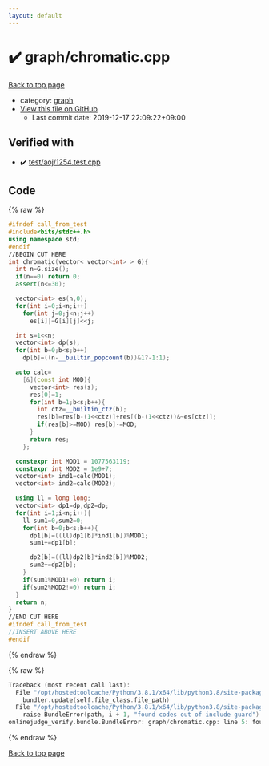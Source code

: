 ```yaml
---
layout: default
---
```


<!-- mathjax config similar to math.stackexchange -->
<script type="text/javascript" async
  src="https://cdnjs.cloudflare.com/ajax/libs/mathjax/2.7.5/MathJax.js?config=TeX-MML-AM_CHTML">
</script>
<script type="text/x-mathjax-config">
  MathJax.Hub.Config({
    TeX: { equationNumbers: { autoNumber: "AMS" }},
    tex2jax: {
      inlineMath: [ ['$','$'] ],
      processEscapes: true
    },
    "HTML-CSS": { matchFontHeight: false },
    displayAlign: "left",
    displayIndent: "2em"
  });
</script>

<script type="text/javascript" src="https://cdnjs.cloudflare.com/ajax/libs/jquery/3.4.1/jquery.min.js"></script>
<script src="https://cdn.jsdelivr.net/npm/jquery-balloon-js@1.1.2/jquery.balloon.min.js" integrity="sha256-ZEYs9VrgAeNuPvs15E39OsyOJaIkXEEt10fzxJ20+2I=" crossorigin="anonymous"></script>
<script type="text/javascript" src="../../assets/js/copy-button.js"></script>
<link rel="stylesheet" href="../../assets/css/copy-button.css" />


# :heavy_check_mark: graph/chromatic.cpp

<a href="../../index.html">Back to top page</a>

* category: <a href="../../index.html#f8b0b924ebd7046dbfa85a856e4682c8">graph</a>
* <a href="{{ site.github.repository_url }}/blob/master/graph/chromatic.cpp">View this file on GitHub</a>
    - Last commit date: 2019-12-17 22:09:22+09:00




## Verified with

* :heavy_check_mark: <a href="../../verify/test/aoj/1254.test.cpp.html">test/aoj/1254.test.cpp</a>


## Code

<a id="unbundled"></a>
{% raw %}
```cpp
#ifndef call_from_test
#include<bits/stdc++.h>
using namespace std;
#endif
//BEGIN CUT HERE
int chromatic(vector< vector<int> > G){
  int n=G.size();
  if(n==0) return 0;
  assert(n<=30);

  vector<int> es(n,0);
  for(int i=0;i<n;i++)
    for(int j=0;j<n;j++)
      es[i]|=G[i][j]<<j;

  int s=1<<n;
  vector<int> dp(s);
  for(int b=0;b<s;b++)
    dp[b]=((n-__builtin_popcount(b))&1?-1:1);

  auto calc=
    [&](const int MOD){
      vector<int> res(s);
      res[0]=1;
      for(int b=1;b<s;b++){
        int ctz=__builtin_ctz(b);
        res[b]=res[b-(1<<ctz)]+res[(b-(1<<ctz))&~es[ctz]];
        if(res[b]>=MOD) res[b]-=MOD;
      }
      return res;
    };

  constexpr int MOD1 = 1077563119;
  constexpr int MOD2 = 1e9+7;
  vector<int> ind1=calc(MOD1);
  vector<int> ind2=calc(MOD2);

  using ll = long long;
  vector<int> dp1=dp,dp2=dp;
  for(int i=1;i<n;i++){
    ll sum1=0,sum2=0;
    for(int b=0;b<s;b++){
      dp1[b]=((ll)dp1[b]*ind1[b])%MOD1;
      sum1+=dp1[b];

      dp2[b]=((ll)dp2[b]*ind2[b])%MOD2;
      sum2+=dp2[b];
    }
    if(sum1%MOD1!=0) return i;
    if(sum2%MOD2!=0) return i;
  }
  return n;
}
//END CUT HERE
#ifndef call_from_test
//INSERT ABOVE HERE
#endif

```
{% endraw %}

<a id="bundled"></a>
{% raw %}
```cpp
Traceback (most recent call last):
  File "/opt/hostedtoolcache/Python/3.8.1/x64/lib/python3.8/site-packages/onlinejudge_verify/docs.py", line 342, in write_contents
    bundler.update(self.file_class.file_path)
  File "/opt/hostedtoolcache/Python/3.8.1/x64/lib/python3.8/site-packages/onlinejudge_verify/bundle.py", line 151, in update
    raise BundleError(path, i + 1, "found codes out of include guard")
onlinejudge_verify.bundle.BundleError: graph/chromatic.cpp: line 5: found codes out of include guard

```
{% endraw %}

<a href="../../index.html">Back to top page</a>

